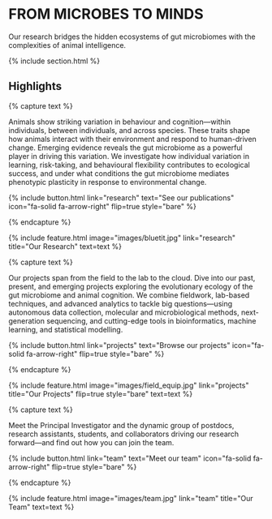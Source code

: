 ---
---

# FROM MICROBES TO MINDS

Our research bridges the hidden ecosystems of gut microbiomes with the complexities of animal intelligence.

{% include section.html %}

## Highlights

{% capture text %}

Animals show striking variation in behaviour and cognition—within individuals, between individuals, and across species. These traits shape how animals interact with their environment and respond to human-driven change. Emerging evidence reveals the gut microbiome as a powerful player in driving this variation. We investigate how individual variation in learning, risk-taking, and behavioural flexibility contributes to ecological success, and under what conditions the gut microbiome mediates phenotypic plasticity in response to environmental change.

{%
  include button.html
  link="research"
  text="See our publications"
  icon="fa-solid fa-arrow-right"
  flip=true
  style="bare"
%}

{% endcapture %}

{%
  include feature.html
  image="images/bluetit.jpg"
  link="research"
  title="Our Research"
  text=text
%}

{% capture text %}

 Our projects span from the field to the lab to the cloud. Dive into our past, present, and emerging projects exploring the evolutionary ecology of the gut microbiome and animal cognition. We combine fieldwork, lab-based techniques, and advanced analytics to tackle big questions—using autonomous data collection, molecular and microbiological methods, next-generation sequencing, and cutting-edge tools in bioinformatics, machine learning, and statistical modelling. 

{%
  include button.html
  link="projects"
  text="Browse our projects"
  icon="fa-solid fa-arrow-right"
  flip=true
  style="bare"
%}

{% endcapture %}

{%
  include feature.html
  image="images/field_equip.jpg"
  link="projects"
  title="Our Projects"
  flip=true
  style="bare"
  text=text
%}

{% capture text %}

Meet the Principal Investigator and the dynamic group of postdocs, research assistants, students, and collaborators driving our research forward—and find out how you can join the team.

{%
  include button.html
  link="team"
  text="Meet our team"
  icon="fa-solid fa-arrow-right"
  flip=true
  style="bare"
%}

{% endcapture %}

{%
  include feature.html
  image="images/team.jpg"
  link="team"
  title="Our Team"
  text=text
%}
